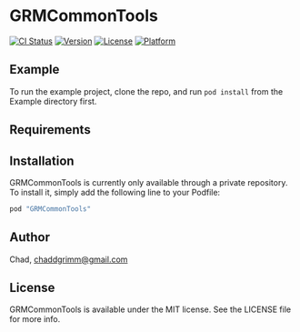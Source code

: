 # GRMCommonTools

[![CI Status](https://travis-ci.org/chaddgrimm/GRMCommonTools.svg?branch=master)](https://travis-ci.org/chaddgrimm/GRMCommonTools)
[![Version](https://img.shields.io/cocoapods/v/GRMCommonTools.svg?style=flat)](http://cocoapods.org/pods/GRMCommonTools)
[![License](https://img.shields.io/cocoapods/l/GRMCommonTools.svg?style=flat)](http://cocoapods.org/pods/GRMCommonTools)
[![Platform](https://img.shields.io/cocoapods/p/GRMCommonTools.svg?#style=flat)](http://cocoapods.org/pods/GRMCommonTools)

## Example

To run the example project, clone the repo, and run `pod install` from the Example directory first.

## Requirements

## Installation

GRMCommonTools is currently only available through a private repository. To install
it, simply add the following line to your Podfile:

```ruby
pod "GRMCommonTools"
```

## Author

Chad, chaddgrimm@gmail.com

## License

GRMCommonTools is available under the MIT license. See the LICENSE file for more info.
